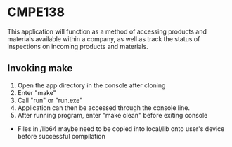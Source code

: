 # CMPE138
This application will function as a method of accessing products and materials available within a company, as well as track the status of inspections on incoming products and materials.

## Invoking make
1. Open the app directory in the console after cloning
2. Enter "make"
3. Call "run" or "run.exe"
4. Application can then be accessed through the console line.
5. After running program, enter "make clean" before exiting console

* Files in /lib64 maybe need to be copied into local/lib onto user's device before successful compilation